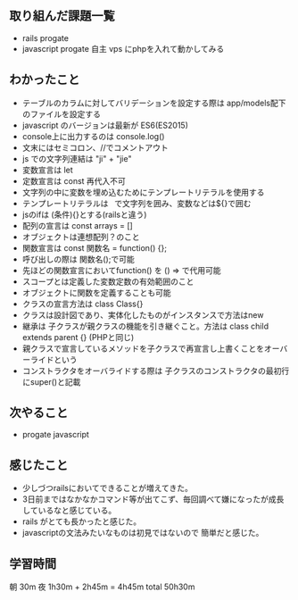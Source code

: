 ## 取り組んだ課題一覧
- rails progate
- javascript progate
  自主 vps にphpを入れて動かしてみる
## わかったこと
- テーブルのカラムに対してバリデーションを設定する際は app/models配下のファイルを設定する
- javascript のバージョンは最新が ES6(ES2015)
- console上に出力するのは console.log()
- 文末にはセミコロン、//でコメントアウト
- js での文字列連結は "ji" + "jie"
- 変数宣言は let
- 定数宣言は const 再代入不可
- 文字列の中に変数を埋め込むためにテンプレートリテラルを使用する
- テンプレートリテラルは ` `で文字列を囲み、変数などは${}で囲む
- jsのifは (条件){}とする(railsと違う)
- 配列の宣言は const arrays = []
- オブジェクトは連想配列？のこと
- 関数宣言は const 関数名 = function() {};
- 呼び出しの際は 関数名();で可能
- 先ほどの関数宣言においてfunction() を () => で代用可能
- スコープとは定義した変数定数の有効範囲のこと
- オブジェクトに関数を定義することも可能
- クラスの宣言方法は class Class{}
- クラスは設計図であり、実体化したものがインスタンスで方法はnew
- 継承は 子クラスが親クラスの機能を引き継ぐこと。方法は class child extends parent {} (PHPと同じ)
- 親クラスで宣言しているメソッドを子クラスで再宣言し上書くことをオーバーライドという
- コンストラクタをオーバライドする際は 子クラスのコンストラクタの最初行にsuper()と記載

## 次やること
- progate javascript
## 感じたこと
- 少しづつrailsにおいてできることが増えてきた。
- 3日前まではなかなかコマンド等が出てこず、毎回調べて嫌になったが成長しているなと感じている。
- rails がとても長かったと感じた。
- javascriptの文法みたいなものは初見ではないので 簡単だと感じた。

## 学習時間
朝 30m 夜 1h30m + 2h45m
= 4h45m
total 50h30m

